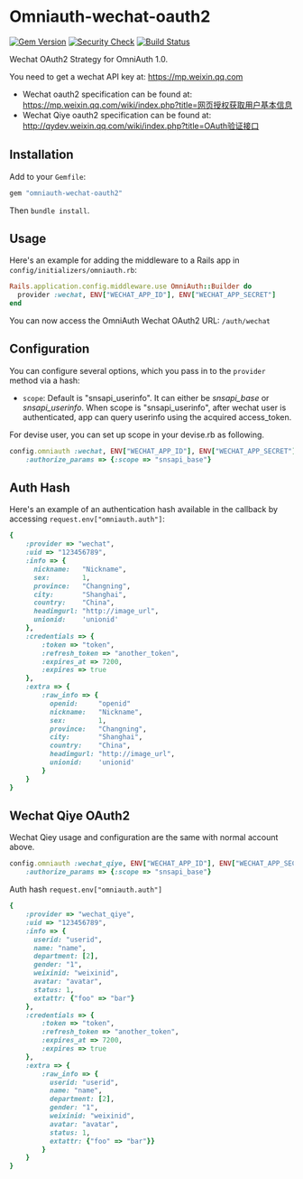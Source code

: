 Omniauth-wechat-oauth2
======================

[![Gem Version](https://img.shields.io/gem/v/omniauth-wechat-oauth2.svg)][gem]
[![Security Check](https://hakiri.io/github/NeverMin/omniauth-wechat-oauth2/master.svg)][security]
[![Build Status](https://travis-ci.org/NeverMin/omniauth-wechat-oauth2.svg)][travis]

[gem]: https://rubygems.org/gems/omniauth-wechat-oauth2
[security]: https://hakiri.io/github/NeverMin/omniauth-wechat-oauth2/master
[travis]: https://travis-ci.org/NeverMin/omniauth-wechat-oauth2


Wechat OAuth2 Strategy for OmniAuth 1.0.

You need to get a wechat API key at: https://mp.weixin.qq.com

* Wechat oauth2 specification can be found at: https://mp.weixin.qq.com/wiki/index.php?title=网页授权获取用户基本信息
* Wechat Qiye oauth2 specification can be found at: http://qydev.weixin.qq.com/wiki/index.php?title=OAuth验证接口

## Installation

Add to your `Gemfile`:

```ruby
gem "omniauth-wechat-oauth2"
```

Then `bundle install`.


## Usage

Here's an example for adding the middleware to a Rails app in `config/initializers/omniauth.rb`:

```ruby
Rails.application.config.middleware.use OmniAuth::Builder do
  provider :wechat, ENV["WECHAT_APP_ID"], ENV["WECHAT_APP_SECRET"]
end
```

You can now access the OmniAuth Wechat OAuth2 URL: `/auth/wechat`

## Configuration

You can configure several options, which you pass in to the `provider` method via a hash:

* `scope`: Default is "snsapi_userinfo". It can either be *snsapi_base* or *snsapi_userinfo*. When scope is "snsapi_userinfo", after wechat user is authenticated, app can query userinfo using the acquired access_token.

For devise user, you can set up scope in your devise.rb as following.

```ruby
config.omniauth :wechat, ENV["WECHAT_APP_ID"], ENV["WECHAT_APP_SECRET"],
    :authorize_params => {:scope => "snsapi_base"}
```

## Auth Hash

Here's an example of an authentication hash available in the callback by accessing `request.env["omniauth.auth"]`:

```ruby
{
    :provider => "wechat",
    :uid => "123456789",
    :info => {
      nickname:   "Nickname",
      sex:        1,
      province:   "Changning",
      city:       "Shanghai",
      country:    "China",
      headimgurl: "http://image_url",
      unionid:    'unionid'
    },
    :credentials => {
        :token => "token",
        :refresh_token => "another_token",
        :expires_at => 7200,
        :expires => true
    },
    :extra => {
        :raw_info => {
          openid:     "openid"
          nickname:   "Nickname",
          sex:        1,
          province:   "Changning",
          city:       "Shanghai",
          country:    "China",
          headimgurl: "http://image_url",
          unionid:    'unionid'
        }
    }
}
```

## Wechat Qiye OAuth2

Wechat Qiey usage and configuration are the same with normal account above.

```ruby
config.omniauth :wechat_qiye, ENV["WECHAT_APP_ID"], ENV["WECHAT_APP_SECRET"],
    :authorize_params => {:scope => "snsapi_base"}
```

Auth hash `request.env["omniauth.auth"]`

```ruby
{
    :provider => "wechat_qiye",
    :uid => "123456789",
    :info => {
      userid: "userid",
      name: "name",
      department: [2],
      gender: "1",
      weixinid: "weixinid",
      avatar: "avatar",
      status: 1,
      extattr: {"foo" => "bar"}
    },
    :credentials => {
        :token => "token",
        :refresh_token => "another_token",
        :expires_at => 7200,
        :expires => true
    },
    :extra => {
        :raw_info => {
          userid: "userid",
          name: "name",
          department: [2],
          gender: "1",
          weixinid: "weixinid",
          avatar: "avatar",
          status: 1,
          extattr: {"foo" => "bar"}}
        }
    }
}
```

